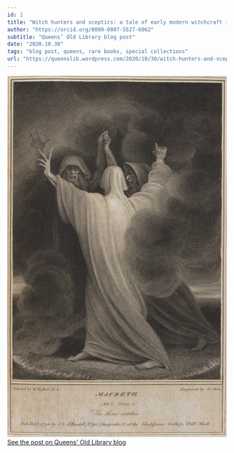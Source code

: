 ```yaml
---
id: 1
title: "Witch hunters and sceptics: a tale of early modern witchcraft in Queens’ Old Library"
author: "https://orcid.org/0009-0007-5527-6062"
subtitle: "Queens’ Old Library blog post"
date: "2020.10.30"
tags: "blog post, queens, rare books, special collections"
url: "https://queenslib.wordpress.com/2020/10/30/witch-hunters-and-sceptics-a-tale-of-early-modern-witchcraft-in-queens-old-library/"
---
```

![image](/images/blog_02.jpg)\
[See the post on Queens' Old Library blog](https://queenslib.wordpress.com/2020/10/30/witch-hunters-and-sceptics-a-tale-of-early-modern-witchcraft-in-queens-old-library/)
